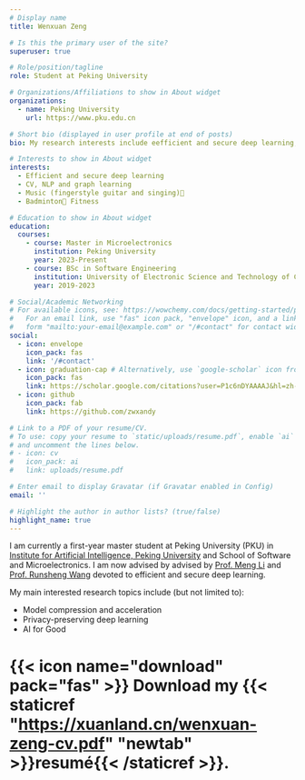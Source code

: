 ```yaml
---
# Display name
title: Wenxuan Zeng

# Is this the primary user of the site?
superuser: true

# Role/position/tagline
role: Student at Peking University

# Organizations/Affiliations to show in About widget
organizations:
  - name: Peking University
    url: https://www.pku.edu.cn

# Short bio (displayed in user profile at end of posts)
bio: My research interests include eefficient and secure deep learning, computer vision, natural language processing and graph learning.

# Interests to show in About widget
interests:
  - Efficient and secure deep learning
  - CV, NLP and graph learning
  - Music (fingerstyle guitar and singing)🎸
  - Badminton🏸 Fitness

# Education to show in About widget
education:
  courses:
    - course: Master in Microelectronics
      institution: Peking University
      year: 2023-Present
    - course: BSc in Software Engineering
      institution: University of Electronic Science and Technology of China
      year: 2019-2023

# Social/Academic Networking
# For available icons, see: https://wowchemy.com/docs/getting-started/page-builder/#icons
#   For an email link, use "fas" icon pack, "envelope" icon, and a link in the
#   form "mailto:your-email@example.com" or "/#contact" for contact widget.
social:
  - icon: envelope
    icon_pack: fas
    link: '/#contact'
  - icon: graduation-cap # Alternatively, use `google-scholar` icon from `ai` icon pack
    icon_pack: fas
    link: https://scholar.google.com/citations?user=P1c6nDYAAAAJ&hl=zh-CN
  - icon: github
    icon_pack: fab
    link: https://github.com/zwxandy

# Link to a PDF of your resume/CV.
# To use: copy your resume to `static/uploads/resume.pdf`, enable `ai` icons in `params.toml`,
# and uncomment the lines below.
# - icon: cv
#   icon_pack: ai
#   link: uploads/resume.pdf

# Enter email to display Gravatar (if Gravatar enabled in Config)
email: ''

# Highlight the author in author lists? (true/false)
highlight_name: true
---
```


I am currently a first-year master student at Peking University (PKU) in [Institute for Artificial Intelligence, Peking University](https://www.ai.pku.edu.cn/) and School of Software and Microelectronics. I am now advised by advised by [Prof. Meng Li](https://www.ai.pku.edu.cn/info/1158/2309.htm) and [Prof. Runsheng Wang](http://www.ai.pku.edu.cn/info/1170/1230.htm) devoted to efficient and secure deep learning.

My main interested research topics include (but not limited to):
  - Model compression and acceleration
  - Privacy-preserving deep learning
  - AI for Good

# {{< icon name="download" pack="fas" >}} Download my {{< staticref "https://xuanland.cn/wenxuan-zeng-cv.pdf" "newtab" >}}resumé{{< /staticref >}}.

